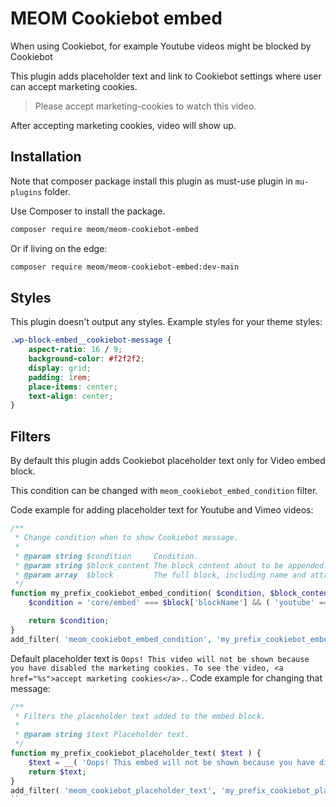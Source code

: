 # MEOM Cookiebot embed

When using Cookiebot, for example Youtube videos might be blocked by Cookiebot

This plugin adds placeholder text and link to Cookiebot settings where user can accept marketing cookies.

> Please accept marketing-cookies to watch this video.

After accepting marketing cookies, video will show up.

## Installation

Note that composer package install this plugin as must-use plugin in `mu-plugins` folder.

Use Composer to install the package.

```bash
composer require meom/meom-cookiebot-embed
```

Or if living on the edge:

```bash
composer require meom/meom-cookiebot-embed:dev-main
```

## Styles

This plugin doesn't output any styles. Example styles for your theme styles:

```css
.wp-block-embed__cookiebot-message {
    aspect-ratio: 16 / 9;
    background-color: #f2f2f2;
    display: grid;
    padding: 1rem;
    place-items: center;
    text-align: center;
}
```

## Filters

By default this plugin adds Cookiebot placeholder text only for Video embed block.

This condition can be changed with `meom_cookiebot_embed_condition` filter.

Code example for adding placeholder text for Youtube and Vimeo videos:

```php
/**
 * Change condition when to show Cookiebot message.
 *
 * @param string $condition     Condition.
 * @param string $block_content The block content about to be appended.
 * @param array  $block         The full block, including name and attributes.
 */
function my_prefix_cookiebot_embed_condition( $condition, $block_content, $block ) {
    $condition = 'core/embed' === $block['blockName'] && ( 'youtube' === $block['attrs']['providerNameSlug'] || 'vimeo' === $block['attrs']['providerNameSlug'] );

    return $condition;
}
add_filter( 'meom_cookiebot_embed_condition', 'my_prefix_cookiebot_embed_condition', 10, 3 );
```

Default placeholder text is `Oops! This video will not be shown because you have disabled the marketing cookies. To see the video, <a href="%s">accept marketing cookies</a>.`. Code example for changing that message:

```php
/**
 * Filters the placeholder text added to the embed block.
 *
 * @param string $text Placeholder text.
 */
function my_prefix_cookiebot_placeholder_text( $text ) {
    $text = __( 'Oops! This embed will not be shown because you have disabled the marketing cookies. To see the embed, <a href="%s">accept marketing cookies</a>.', 'kala' );
    return $text;
}
add_filter( 'meom_cookiebot_placeholder_text', 'my_prefix_cookiebot_placeholder_text' );
``
